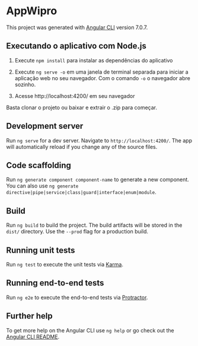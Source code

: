 # AppWipro

This project was generated with [Angular CLI](https://github.com/angular/angular-cli) version 7.0.7.

## Executando o aplicativo com Node.js

1. Execute `npm install` para instalar as dependências do aplicativo

1. Execute `ng serve -o` em uma janela de terminal separada para iniciar a aplicação web no seu navegador. Com o comando `-o` o navegador abre sozinho.

1. Acesse http://localhost:4200/ em seu navegador 

Basta clonar o projeto ou baixar e extrair o .zip para começar.

## Development server

Run `ng serve` for a dev server. Navigate to `http://localhost:4200/`. The app will automatically reload if you change any of the source files.

## Code scaffolding

Run `ng generate component component-name` to generate a new component. You can also use `ng generate directive|pipe|service|class|guard|interface|enum|module`.

## Build

Run `ng build` to build the project. The build artifacts will be stored in the `dist/` directory. Use the `--prod` flag for a production build.

## Running unit tests

Run `ng test` to execute the unit tests via [Karma](https://karma-runner.github.io).

## Running end-to-end tests

Run `ng e2e` to execute the end-to-end tests via [Protractor](http://www.protractortest.org/).

## Further help

To get more help on the Angular CLI use `ng help` or go check out the [Angular CLI README](https://github.com/angular/angular-cli/blob/master/README.md).

